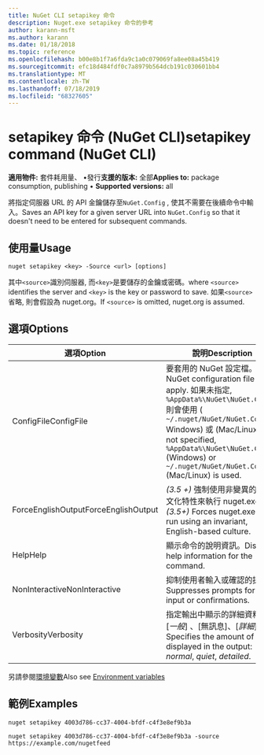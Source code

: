 ```yaml
---
title: NuGet CLI setapikey 命令
description: Nuget.exe setapikey 命令的參考
author: karann-msft
ms.author: karann
ms.date: 01/18/2018
ms.topic: reference
ms.openlocfilehash: b00e8b1f7a6fda9c1a0c079069fa8ee08a45b419
ms.sourcegitcommit: efc18d484fdf0c7a8979b564dcb191c030601bb4
ms.translationtype: MT
ms.contentlocale: zh-TW
ms.lasthandoff: 07/18/2019
ms.locfileid: "68327605"
---
```

# <a name="setapikey-command-nuget-cli"></a><span data-ttu-id="837fa-103">setapikey 命令 (NuGet CLI)</span><span class="sxs-lookup"><span data-stu-id="837fa-103">setapikey command (NuGet CLI)</span></span>

<span data-ttu-id="837fa-104">**適用物件:** 套件耗用量、 &bullet;發行**支援的版本:** 全部</span><span class="sxs-lookup"><span data-stu-id="837fa-104">**Applies to:** package consumption, publishing &bullet; **Supported versions:** all</span></span>

<span data-ttu-id="837fa-105">將指定伺服器 URL 的 API 金鑰儲存至`NuGet.Config` , 使其不需要在後續命令中輸入。</span><span class="sxs-lookup"><span data-stu-id="837fa-105">Saves an API key for a given server URL into `NuGet.Config` so that it doesn't need to be entered for subsequent commands.</span></span>

## <a name="usage"></a><span data-ttu-id="837fa-106">使用量</span><span class="sxs-lookup"><span data-stu-id="837fa-106">Usage</span></span>

```cli
nuget setapikey <key> -Source <url> [options]
```

<span data-ttu-id="837fa-107">其中`<source>`識別伺服器, 而`<key>`是要儲存的金鑰或密碼。</span><span class="sxs-lookup"><span data-stu-id="837fa-107">where `<source>` identifies the server and `<key>` is the key or password to save.</span></span> <span data-ttu-id="837fa-108">如果`<source>`省略, 則會假設為 nuget.org。</span><span class="sxs-lookup"><span data-stu-id="837fa-108">If `<source>` is omitted, nuget.org is assumed.</span></span>

## <a name="options"></a><span data-ttu-id="837fa-109">選項</span><span class="sxs-lookup"><span data-stu-id="837fa-109">Options</span></span>

| <span data-ttu-id="837fa-110">選項</span><span class="sxs-lookup"><span data-stu-id="837fa-110">Option</span></span> | <span data-ttu-id="837fa-111">說明</span><span class="sxs-lookup"><span data-stu-id="837fa-111">Description</span></span> |
| --- | --- |
| <span data-ttu-id="837fa-112">ConfigFile</span><span class="sxs-lookup"><span data-stu-id="837fa-112">ConfigFile</span></span> | <span data-ttu-id="837fa-113">要套用的 NuGet 設定檔。</span><span class="sxs-lookup"><span data-stu-id="837fa-113">The NuGet configuration file to apply.</span></span> <span data-ttu-id="837fa-114">如果未指定, `%AppData%\NuGet\NuGet.Config`則會使用 ( `~/.nuget/NuGet/NuGet.Config` Windows) 或 (Mac/Linux)。</span><span class="sxs-lookup"><span data-stu-id="837fa-114">If not specified, `%AppData%\NuGet\NuGet.Config` (Windows) or `~/.nuget/NuGet/NuGet.Config` (Mac/Linux) is used.</span></span>|
| <span data-ttu-id="837fa-115">ForceEnglishOutput</span><span class="sxs-lookup"><span data-stu-id="837fa-115">ForceEnglishOutput</span></span> | <span data-ttu-id="837fa-116">*(3.5 +)* 強制使用非變異的英文文化特性來執行 nuget.exe。</span><span class="sxs-lookup"><span data-stu-id="837fa-116">*(3.5+)* Forces nuget.exe to run using an invariant, English-based culture.</span></span> |
| <span data-ttu-id="837fa-117">Help</span><span class="sxs-lookup"><span data-stu-id="837fa-117">Help</span></span> | <span data-ttu-id="837fa-118">顯示命令的說明資訊。</span><span class="sxs-lookup"><span data-stu-id="837fa-118">Displays help information for the command.</span></span> |
| <span data-ttu-id="837fa-119">NonInteractive</span><span class="sxs-lookup"><span data-stu-id="837fa-119">NonInteractive</span></span> | <span data-ttu-id="837fa-120">抑制使用者輸入或確認的提示。</span><span class="sxs-lookup"><span data-stu-id="837fa-120">Suppresses prompts for user input or confirmations.</span></span> |
| <span data-ttu-id="837fa-121">Verbosity</span><span class="sxs-lookup"><span data-stu-id="837fa-121">Verbosity</span></span> | <span data-ttu-id="837fa-122">指定輸出中顯示的詳細資料量: [*一般*]  、[無訊息]、[*詳細*]。</span><span class="sxs-lookup"><span data-stu-id="837fa-122">Specifies the amount of detail displayed in the output: *normal*, *quiet*, *detailed*.</span></span> |

<span data-ttu-id="837fa-123">另請參閱[環境變數](cli-ref-environment-variables.md)</span><span class="sxs-lookup"><span data-stu-id="837fa-123">Also see [Environment variables](cli-ref-environment-variables.md)</span></span>

## <a name="examples"></a><span data-ttu-id="837fa-124">範例</span><span class="sxs-lookup"><span data-stu-id="837fa-124">Examples</span></span>

```cli
nuget setapikey 4003d786-cc37-4004-bfdf-c4f3e8ef9b3a

nuget setapikey 4003d786-cc37-4004-bfdf-c4f3e8ef9b3a -source https://example.com/nugetfeed
```
